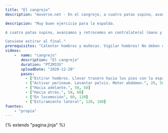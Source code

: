 ```yaml
---
title: "El cangrejo"
description: "moverse.net - En el cangrejo, a cuatro patas supino, avanzamos y retrocedemos."

descripcion: "Muy buen ejercicio para la espalda.

A cuatro patas supino, avanzamos y retrocemos en contralateral (mano y pie contrario). Dedos de las manos dirigidos hacia los pies.

Conviene estirar al final."
prerequisitos: "Calentar hombros y muñecas. Vigilar hombros! No deben doler."
videos: 
    -  name: "cangrejo"
       description: "El cangrejo"
       duration: "PT2M33S"
       uploadDate: "2020-12-20"
       pasos:
         - ["Estirar hombros. Llevar trasero hacia los pies con la espalda muy recta.", 1, 29]
         - ["Activar perineum. Levantar pelvis. Meter abdómen.", 29, 50]
         - ["Hacia adelante.", 50, 58]
         - ["Hacia atrás.", 58, 60]
         - ["En locomoción", 60, 120]
         - ["Estiramiento lateral", 120, 190]
fuentes:
    - "propia"
---
```

{% extends "pagina.jinja" %}
